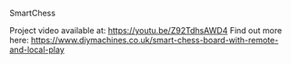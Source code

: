 SmartChess

Project video available at: https://youtu.be/Z92TdhsAWD4
Find out more here: https://www.diymachines.co.uk/smart-chess-board-with-remote-and-local-play

